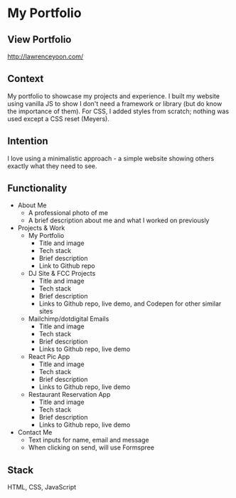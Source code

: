 # My Portfolio

## View Portfolio

http://lawrenceyoon.com/

## Context

My portfolio to showcase my projects and experience. I built my website using vanilla JS to show I don't need a framework or library (but do know the importance of them). For CSS, I added styles from scratch; nothing was used except a CSS reset (Meyers).

## Intention

I love using a minimalistic approach - a simple website showing others exactly what they need to see.

## Functionality

- About Me
  - A professional photo of me
  - A brief description about me and what I worked on previously
- Projects & Work
  - My Portfolio
    - Title and image
    - Tech stack
    - Brief description
    - Link to Github repo
  - DJ Site & FCC Projects
    - Title and image
    - Tech stack
    - Brief description
    - Links to Github repo, live demo, and Codepen for other similar sites
  - Mailchimp/dotdigital Emails
    - Title and image
    - Tech stack
    - Brief description
    - Links to Github repo, live demo
  - React Pic App
    - Title and image
    - Tech stack
    - Brief description
    - Links to Github repo, live demo
  - Restaurant Reservation App
    - Title and image
    - Tech stack
    - Brief description
    - Links to Github repo, live demo
- Contact Me
  - Text inputs for name, email and message
  - When clicking on send, will use Formspree

## Stack

HTML, CSS, JavaScript
